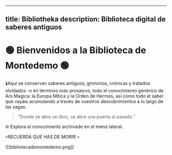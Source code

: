 
---
title: Bibliotheka
description: Biblioteca digital de saberes antiguos
---

# 🟢 Bienvenidos a la Biblioteca de Montedemo 🟢

🕯️Aquí se conservan saberes antiguos, grimorios, crónicas y tratados olvidados -o en términos más prosaicos, todo el conocimiento genérico de Ars Magica: la Europa Mítica y la Orden de Hermes, así como todo el saber que vayáis acumulando a través de vuestros descubrimientos a lo largo de las sagas. 

> “Donde se abre un libro, se abre una puerta al pasado.”

🌐 Explora el conocimiento archivado en el menú lateral.

💀RECUERDA QUE HAS DE MORIR 💀

![[bibliotecademontedemo.png]]
